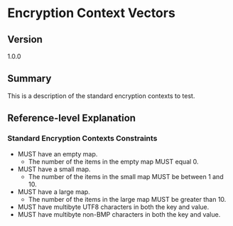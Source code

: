[//]: # "Copyright Amazon.com Inc. or its affiliates. All Rights Reserved."
[//]: # "SPDX-License-Identifier: CC-BY-SA-4.0"

# Encryption Context Vectors

## Version

1.0.0

## Summary

This is a description of the standard encryption contexts to test.

## Reference-level Explanation

### Standard Encryption Contexts Constraints

- MUST have an empty map.
  - The number of the items in the empty map MUST equal 0.
- MUST have a small map.
  - The number of the items in the small map MUST be between 1 and 10.
- MUST have a large map.
  - The number of the items in the large map MUST be greater than 10.
- MUST have multibyte UTF8 characters in both the key and value.
- MUST have multibyte non-BMP characters in both the key and value.
